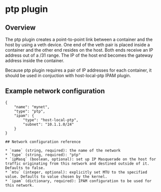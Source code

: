 # ptp plugin

## Overview
The ptp plugin creates a point-to-point link between a container and the host by using a veth device.
One end of the veth pair is placed inside a container and the other end resides on the host.
Both ends receive an IP address out of a /31 range.
The IP of the host end becomes the gateway address inside the container.

Because ptp plugin requires a pair of IP addresses for each container, it should be used in conjuction with host-local-ptp IPAM plugin.

## Example network configuration
```
{
	"name": "mynet",
	"type": "ptp",
	"ipam": {
		"type": "host-local-ptp",
		"subnet": "10.1.1.0/24"
	}
}

## Network configuration reference

* `name` (string, required): the name of the network
* `type` (string, required): "ptp"
* `ipMasq` (boolean, optional): set up IP Masquerade on the host for traffic originating from this network and destined outside of it. Defaults to false.
* `mtu` (integer, optional): explicitly set MTU to the specified value. Defaults to value chosen by the kernel.
* `ipam` (dictionary, required): IPAM configuration to be used for this network.
